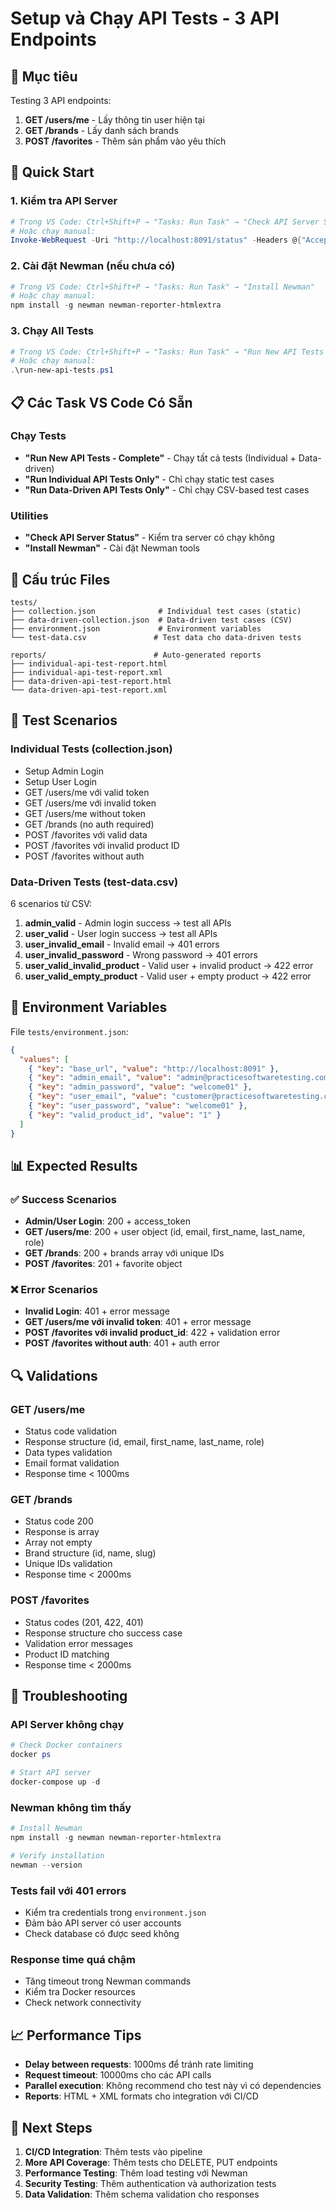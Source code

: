 # Setup và Chạy API Tests - 3 API Endpoints

## 🎯 Mục tiêu
Testing 3 API endpoints:
1. **GET /users/me** - Lấy thông tin user hiện tại
2. **GET /brands** - Lấy danh sách brands  
3. **POST /favorites** - Thêm sản phẩm vào yêu thích

## 🚀 Quick Start

### 1. Kiểm tra API Server
```powershell
# Trong VS Code: Ctrl+Shift+P → "Tasks: Run Task" → "Check API Server Status"
# Hoặc chạy manual:
Invoke-WebRequest -Uri "http://localhost:8091/status" -Headers @{"Accept"="application/json"}
```

### 2. Cài đặt Newman (nếu chưa có)
```powershell
# Trong VS Code: Ctrl+Shift+P → "Tasks: Run Task" → "Install Newman"
# Hoặc chạy manual:
npm install -g newman newman-reporter-htmlextra
```

### 3. Chạy All Tests
```powershell
# Trong VS Code: Ctrl+Shift+P → "Tasks: Run Task" → "Run New API Tests - Complete"
# Hoặc chạy manual:
.\run-new-api-tests.ps1
```

## 📋 Các Task VS Code Có Sẵn

### Chạy Tests
- **"Run New API Tests - Complete"** - Chạy tất cả tests (Individual + Data-driven)
- **"Run Individual API Tests Only"** - Chỉ chạy static test cases
- **"Run Data-Driven API Tests Only"** - Chỉ chạy CSV-based test cases

### Utilities
- **"Check API Server Status"** - Kiểm tra server có chạy không
- **"Install Newman"** - Cài đặt Newman tools

## 📁 Cấu trúc Files

```
tests/
├── collection.json              # Individual test cases (static)
├── data-driven-collection.json  # Data-driven test cases (CSV)
├── environment.json             # Environment variables
└── test-data.csv               # Test data cho data-driven tests

reports/                        # Auto-generated reports
├── individual-api-test-report.html
├── individual-api-test-report.xml
├── data-driven-api-test-report.html
└── data-driven-api-test-report.xml
```

## 🧪 Test Scenarios

### Individual Tests (collection.json)
- Setup Admin Login
- Setup User Login  
- GET /users/me với valid token
- GET /users/me với invalid token
- GET /users/me without token
- GET /brands (no auth required)
- POST /favorites với valid data
- POST /favorites với invalid product ID
- POST /favorites without auth

### Data-Driven Tests (test-data.csv)
6 scenarios từ CSV:
1. **admin_valid** - Admin login success → test all APIs
2. **user_valid** - User login success → test all APIs
3. **user_invalid_email** - Invalid email → 401 errors
4. **user_invalid_password** - Wrong password → 401 errors  
5. **user_valid_invalid_product** - Valid user + invalid product → 422 error
6. **user_valid_empty_product** - Valid user + empty product → 422 error

## 🔧 Environment Variables

File `tests/environment.json`:
```json
{
  "values": [
    { "key": "base_url", "value": "http://localhost:8091" },
    { "key": "admin_email", "value": "admin@practicesoftwaretesting.com" },
    { "key": "admin_password", "value": "welcome01" },
    { "key": "user_email", "value": "customer@practicesoftwaretesting.com" },
    { "key": "user_password", "value": "welcome01" },
    { "key": "valid_product_id", "value": "1" }
  ]
}
```

## 📊 Expected Results

### ✅ Success Scenarios
- **Admin/User Login**: 200 + access_token
- **GET /users/me**: 200 + user object (id, email, first_name, last_name, role)
- **GET /brands**: 200 + brands array với unique IDs
- **POST /favorites**: 201 + favorite object

### ❌ Error Scenarios  
- **Invalid Login**: 401 + error message
- **GET /users/me với invalid token**: 401 + error message
- **POST /favorites với invalid product_id**: 422 + validation error
- **POST /favorites without auth**: 401 + auth error

## 🔍 Validations

### GET /users/me
- Status code validation
- Response structure (id, email, first_name, last_name, role)
- Data types validation
- Email format validation
- Response time < 1000ms

### GET /brands
- Status code 200
- Response is array
- Array not empty
- Brand structure (id, name, slug)
- Unique IDs validation
- Response time < 2000ms

### POST /favorites
- Status codes (201, 422, 401)
- Response structure cho success case
- Validation error messages
- Product ID matching
- Response time < 2000ms

## 🚨 Troubleshooting

### API Server không chạy
```powershell
# Check Docker containers
docker ps

# Start API server
docker-compose up -d
```

### Newman không tìm thấy
```powershell
# Install Newman
npm install -g newman newman-reporter-htmlextra

# Verify installation
newman --version
```

### Tests fail với 401 errors
- Kiểm tra credentials trong `environment.json`
- Đảm bảo API server có user accounts
- Check database có được seed không

### Response time quá chậm
- Tăng timeout trong Newman commands
- Kiểm tra Docker resources
- Check network connectivity

## 📈 Performance Tips

- **Delay between requests**: 1000ms để tránh rate limiting
- **Request timeout**: 10000ms cho các API calls
- **Parallel execution**: Không recommend cho test này vì có dependencies
- **Reports**: HTML + XML formats cho integration với CI/CD

## 🔄 Next Steps

1. **CI/CD Integration**: Thêm tests vào pipeline
2. **More API Coverage**: Thêm tests cho DELETE, PUT endpoints
3. **Performance Testing**: Thêm load testing với Newman
4. **Security Testing**: Thêm authentication và authorization tests
5. **Data Validation**: Thêm schema validation cho responses
